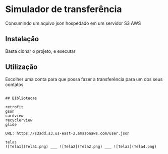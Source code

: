 # Simulador de transferência

Consumindo um aquivo json hospedado em um servidor S3 AWS

## Instalação

Basta clonar o projeto, e executar 

## Utilização

Escolher uma conta para que possa fazer a transferência para um dos seus contatos 
```

## Bibliotecas

retrofit
gson
cardview
recyclerview
glide

URL: https://s3add.s3.us-east-2.amazonaws.com/user.json

telas
![Tela1](Tela1.png) ___ ![Tela2](Tela2.png) ___ ![Tela3](Tela4.png)
